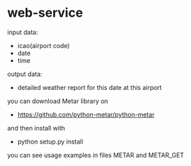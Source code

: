 # web-service

input data:
- icao(airport code)
- date
- time

output data:
- detailed weather report for this date at this airport 


you can download Metar library on 
- https://github.com/python-metar/python-metar

and then install with 
- python setup.py install

you can see usage examples in files
METAR and METAR_GET
